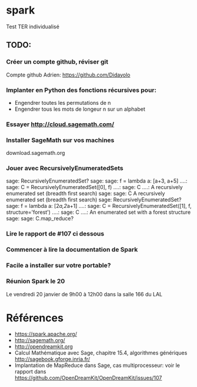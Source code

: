 # spark
Test TER individualisé

## TODO:

### Créer un compte github, réviser git
Compte github Adrien: https://github.com/Didayolo

### Implanter en Python des fonctions récursives pour:

- Engendrer toutes les permutations de n
- Engendrer tous les mots de longeur n sur un alphabet

### Essayer http://cloud.sagemath.com/

### Installer SageMath sur vos machines

download.sagemath.org

### Jouer avec RecursivelyEnumeratedSets

sage: RecursivelyEnumeratedSet?
sage: sage: f = lambda a: [a+3, a+5]
....:       sage: C = RecursivelyEnumeratedSet([0], f)
....:       sage: C
....: 
A recursively enumerated set (breadth first search)
sage: 
sage: C
A recursively enumerated set (breadth first search)
sage: RecursivelyEnumeratedSet?
sage:  f = lambda a: [2*a,2*a+1]
....:       sage: C = RecursivelyEnumeratedSet([1], f, structure='forest')
....:       sage: C
....: 
An enumerated set with a forest structure
sage: 
sage: C.map_reduce?

### Lire le rapport de #107 ci dessous

### Commencer à lire la documentation de Spark

### Facile a installer sur votre portable?

### Réunion Spark le 20

Le vendredi 20 janvier de 9h00 à 12h00 dans la salle 166 du LAL

# Références

- https://spark.apache.org/
- http://sagemath.org/
- http://opendreamkit.org
- Calcul Mathématique avec Sage, chapitre 15.4, algorithmes génériques  http://sagebook.gforge.inria.fr/
- Implantation de MapReduce dans Sage, cas multiprocesseur: voir le rapport dans https://github.com/OpenDreamKit/OpenDreamKit/issues/107
